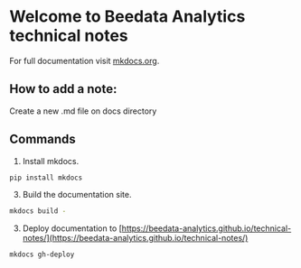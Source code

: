 # Welcome to Beedata Analytics technical notes

For full documentation visit [mkdocs.org](mkdocs.org).

## How to add a note:

Create a new .md file on docs directory

## Commands

1. Install mkdocs.

```bash
pip install mkdocs
```

3. Build the documentation site.

```bash
mkdocs build -
```
    
3. Deploy documentation to [https://beedata-analytics.github.io/technical-notes/](https://beedata-analytics.github.io/technical-notes/)    
    
```bash
mkdocs gh-deploy
```
